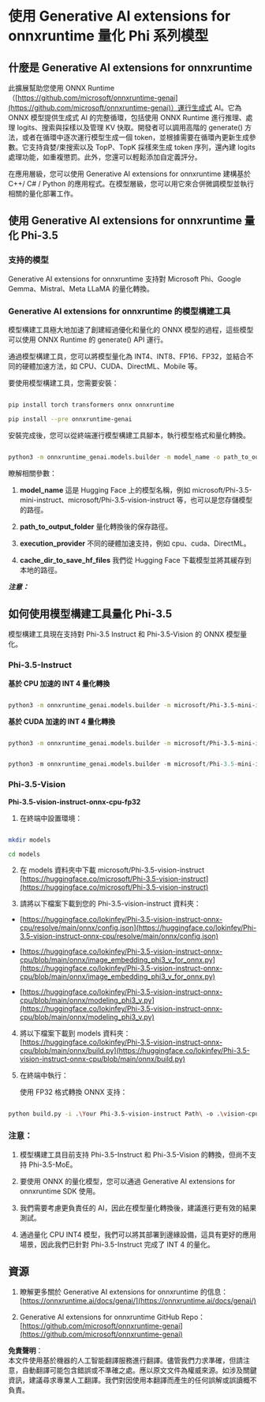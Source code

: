 # **使用 Generative AI extensions for onnxruntime 量化 Phi 系列模型**

## **什麼是 Generative AI extensions for onnxruntime**

此擴展幫助您使用 ONNX Runtime（[https://github.com/microsoft/onnxruntime-genai](https://github.com/microsoft/onnxruntime-genai)）運行生成式 AI。它為 ONNX 模型提供生成式 AI 的完整循環，包括使用 ONNX Runtime 進行推理、處理 logits、搜索與採樣以及管理 KV 快取。開發者可以調用高階的 generate() 方法，或者在循環中逐次運行模型生成一個 token，並根據需要在循環內更新生成參數。它支持貪婪/束搜索以及 TopP、TopK 採樣來生成 token 序列，還內建 logits 處理功能，如重複懲罰。此外，您還可以輕鬆添加自定義評分。

在應用層級，您可以使用 Generative AI extensions for onnxruntime 建構基於 C++/ C# / Python 的應用程式。在模型層級，您可以用它來合併微調模型並執行相關的量化部署工作。

## **使用 Generative AI extensions for onnxruntime 量化 Phi-3.5**

### **支持的模型**

Generative AI extensions for onnxruntime 支持對 Microsoft Phi、Google Gemma、Mistral、Meta LLaMA 的量化轉換。

### **Generative AI extensions for onnxruntime 的模型構建工具**

模型構建工具極大地加速了創建經過優化和量化的 ONNX 模型的過程，這些模型可以使用 ONNX Runtime 的 generate() API 運行。

通過模型構建工具，您可以將模型量化為 INT4、INT8、FP16、FP32，並結合不同的硬體加速方法，如 CPU、CUDA、DirectML、Mobile 等。

要使用模型構建工具，您需要安裝：

```bash

pip install torch transformers onnx onnxruntime

pip install --pre onnxruntime-genai

```

安裝完成後，您可以從終端運行模型構建工具腳本，執行模型格式和量化轉換。

```bash

python3 -m onnxruntime_genai.models.builder -m model_name -o path_to_output_folder -p precision -e execution_provider -c cache_dir_to_save_hf_files

```

瞭解相關參數：

1. **model_name** 這是 Hugging Face 上的模型名稱，例如 microsoft/Phi-3.5-mini-instruct、microsoft/Phi-3.5-vision-instruct 等，也可以是您存儲模型的路徑。

2. **path_to_output_folder** 量化轉換後的保存路徑。

3. **execution_provider** 不同的硬體加速支持，例如 cpu、cuda、DirectML。

4. **cache_dir_to_save_hf_files** 我們從 Hugging Face 下載模型並將其緩存到本地的路徑。

***注意：***

## **如何使用模型構建工具量化 Phi-3.5**

模型構建工具現在支持對 Phi-3.5 Instruct 和 Phi-3.5-Vision 的 ONNX 模型量化。

### **Phi-3.5-Instruct**

**基於 CPU 加速的 INT 4 量化轉換**

```bash

python3 -m onnxruntime_genai.models.builder -m microsoft/Phi-3.5-mini-instruct  -o ./onnx-cpu -p int4 -e cpu -c ./Phi-3.5-mini-instruct

```

**基於 CUDA 加速的 INT 4 量化轉換**

```bash

python3 -m onnxruntime_genai.models.builder -m microsoft/Phi-3.5-mini-instruct  -o ./onnx-cpu -p int4 -e cuda -c ./Phi-3.5-mini-instruct

```

```python

python3 -m onnxruntime_genai.models.builder -m microsoft/Phi-3.5-mini-instruct  -o ./onnx-cpu -p int4 -e cuda -c ./Phi-3.5-mini-instruct

```

### **Phi-3.5-Vision**

**Phi-3.5-vision-instruct-onnx-cpu-fp32**

1. 在終端中設置環境：

```bash

mkdir models

cd models 

```

2. 在 models 資料夾中下載 microsoft/Phi-3.5-vision-instruct  
[https://huggingface.co/microsoft/Phi-3.5-vision-instruct](https://huggingface.co/microsoft/Phi-3.5-vision-instruct)

3. 請將以下檔案下載到您的 Phi-3.5-vision-instruct 資料夾：

- [https://huggingface.co/lokinfey/Phi-3.5-vision-instruct-onnx-cpu/resolve/main/onnx/config.json](https://huggingface.co/lokinfey/Phi-3.5-vision-instruct-onnx-cpu/resolve/main/onnx/config.json)

- [https://huggingface.co/lokinfey/Phi-3.5-vision-instruct-onnx-cpu/blob/main/onnx/image_embedding_phi3_v_for_onnx.py](https://huggingface.co/lokinfey/Phi-3.5-vision-instruct-onnx-cpu/blob/main/onnx/image_embedding_phi3_v_for_onnx.py)

- [https://huggingface.co/lokinfey/Phi-3.5-vision-instruct-onnx-cpu/blob/main/onnx/modeling_phi3_v.py](https://huggingface.co/lokinfey/Phi-3.5-vision-instruct-onnx-cpu/blob/main/onnx/modeling_phi3_v.py)

4. 將以下檔案下載到 models 資料夾：  
[https://huggingface.co/lokinfey/Phi-3.5-vision-instruct-onnx-cpu/blob/main/onnx/build.py](https://huggingface.co/lokinfey/Phi-3.5-vision-instruct-onnx-cpu/blob/main/onnx/build.py)

5. 在終端中執行：

   使用 FP32 格式轉換 ONNX 支持：

```bash

python build.py -i .\Your Phi-3.5-vision-instruct Path\ -o .\vision-cpu-fp32 -p f32 -e cpu

```

### **注意：**

1. 模型構建工具目前支持 Phi-3.5-Instruct 和 Phi-3.5-Vision 的轉換，但尚不支持 Phi-3.5-MoE。

2. 要使用 ONNX 的量化模型，您可以通過 Generative AI extensions for onnxruntime SDK 使用。

3. 我們需要考慮更負責任的 AI，因此在模型量化轉換後，建議進行更有效的結果測試。

4. 通過量化 CPU INT4 模型，我們可以將其部署到邊緣設備，這具有更好的應用場景，因此我們已針對 Phi-3.5-Instruct 完成了 INT 4 的量化。

## **資源**

1. 瞭解更多關於 Generative AI extensions for onnxruntime 的信息：  
[https://onnxruntime.ai/docs/genai/](https://onnxruntime.ai/docs/genai/)

2. Generative AI extensions for onnxruntime GitHub Repo：  
[https://github.com/microsoft/onnxruntime-genai](https://github.com/microsoft/onnxruntime-genai)

**免責聲明**：  
本文件使用基於機器的人工智能翻譯服務進行翻譯。儘管我們力求準確，但請注意，自動翻譯可能包含錯誤或不準確之處。應以原文文件為權威來源。如涉及關鍵資訊，建議尋求專業人工翻譯。我們對因使用本翻譯而產生的任何誤解或誤讀概不負責。